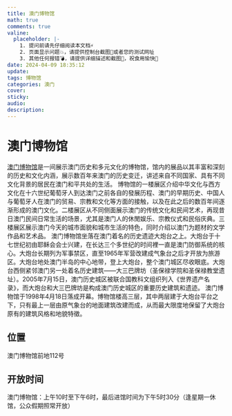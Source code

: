 ```yaml
---
title: 澳门博物馆
math: true
comments: true
valine:
  placeholder: |-
    1. 提问前请先仔细阅读本文档⚡
    2. 页面显示问题💥，请提供控制台截图📸或者您的测试网址
    3. 其他任何报错💣，请提供详细描述和截图📸，祝食用愉快💪
date: 2024-04-09 18:35:12
update:
tags: 博物馆
categories: 澳门
cover:
sticky:
audio:
description:
---
```

# 澳门博物馆
[澳门博物馆](https://www.macaumuseum.gov.mo/zh-hans)是一间展示澳门历史和多元文化的博物馆，馆内的展品以其丰富和深刻的历史和文化内涵，展示数百年来澳门的历史变迁，讲述来自不同国家、具有不同文化背景的居民在澳门和平共处的生活。
博物馆的一楼展区介绍中华文化与西方文化在十六世纪葡萄牙人到达澳门之前各自的發展历程、澳门的早期历史、中国人与葡萄牙人在澳门的贸易、宗教和文化等方面的接触，以及在此之后的数百年间逐渐形成的澳门文化。二楼展区从不同侧面展示澳门的传统文化和民间艺术，再现昔日澳门民间日常生活的场景，尤其是澳门人的休閒娱乐、宗教仪式和民俗庆典。三楼展区展示澳门今天的城市面貌和城市生活的特色，同时介绍以澳门为题材的文学作品和艺术品。
澳门博物馆坐落在澳门着名的历史遗迹大炮台之上。大炮台于十七世纪初由耶稣会会士兴建，在长达三个多世纪的时间裡一直是澳门防御系统的核心。大炮台长期列为军事禁区，直至1965年军营改建成气象台之后才开放为旅游区。大炮台地处澳门半岛的中心地带，登上大炮台，整个澳门城区尽收眼底。大炮台西侧紧邻澳门另一处着名历史建筑——大三巴牌坊（圣保禄学院和圣保禄教堂遗址）。2005年7月15日，澳门历史城区被联合国教科文组织列入《世界遗产名录》，而大炮台和大三巴牌坊是构成澳门历史城区的重要历史建筑和遗迹。
澳门博物馆于1998年4月18日落成开幕。博物馆楼高三层，其中两层建于大炮台平台之下，只有最上一层由原气象台的地面建筑改建而成，从而最大限度地保留了大炮台原有的建筑风格和地貌特徵。
## 位置
澳门博物馆前地112号
## 开放时间
澳门博物馆：上午10时至下午6时，最后进馆时间为下午5时30分（逢星期一休馆，公众假期照常开放）

